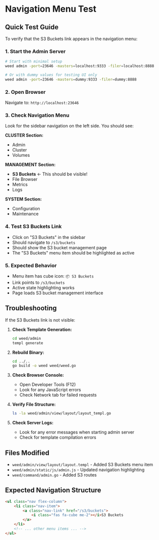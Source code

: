 # Navigation Menu Test

## Quick Test Guide

To verify that the S3 Buckets link appears in the navigation menu:

### 1. Start the Admin Server
```bash
# Start with minimal setup
weed admin -port=23646 -masters=localhost:9333 -filer=localhost:8888

# Or with dummy values for testing UI only
weed admin -port=23646 -masters=dummy:9333 -filer=dummy:8888
```

### 2. Open Browser
Navigate to: `http://localhost:23646`

### 3. Check Navigation Menu
Look for the sidebar navigation on the left side. You should see:

**CLUSTER Section:**
- Admin
- Cluster  
- Volumes

**MANAGEMENT Section:**
- **S3 Buckets** ← This should be visible!
- File Browser
- Metrics
- Logs

**SYSTEM Section:**
- Configuration
- Maintenance

### 4. Test S3 Buckets Link
- Click on "S3 Buckets" in the sidebar
- Should navigate to `/s3/buckets`
- Should show the S3 bucket management page
- The "S3 Buckets" menu item should be highlighted as active

### 5. Expected Behavior
- Menu item has cube icon: `📦 S3 Buckets`
- Link points to `/s3/buckets`
- Active state highlighting works
- Page loads S3 bucket management interface

## Troubleshooting

If the S3 Buckets link is not visible:

1. **Check Template Generation:**
   ```bash
   cd weed/admin
   templ generate
   ```

2. **Rebuild Binary:**
   ```bash
   cd ../..
   go build -o weed weed/weed.go
   ```

3. **Check Browser Console:**
   - Open Developer Tools (F12)
   - Look for any JavaScript errors
   - Check Network tab for failed requests

4. **Verify File Structure:**
   ```bash
   ls -la weed/admin/view/layout/layout_templ.go
   ```

5. **Check Server Logs:**
   - Look for any error messages when starting admin server
   - Check for template compilation errors

## Files Modified

- `weed/admin/view/layout/layout.templ` - Added S3 Buckets menu item
- `weed/admin/static/js/admin.js` - Updated navigation highlighting
- `weed/command/admin.go` - Added S3 routes

## Expected Navigation Structure

```html
<ul class="nav flex-column">
    <li class="nav-item">
        <a class="nav-link" href="/s3/buckets">
            <i class="fas fa-cube me-2"></i>S3 Buckets
        </a>
    </li>
    <!-- ... other menu items ... -->
</ul>
``` 